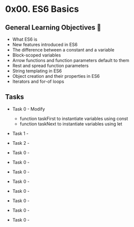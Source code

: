 # 0x00. ES6 Basics

## General Learning Objectives :scroll:

- What ES6 is
- New features introduced in ES6
- The difference between a constant and a variable
- Block-scoped variables
- Arrow functions and function parameters default to them
- Rest and spread function parameters
- String templating in ES6
- Object creation and their properties in ES6
- Iterators and for-of loops

## Tasks

- Task 0 - Modify
  - function taskFirst to instantiate variables using const
  - function taskNext to instantiate variables using let

- Task 1 -
- Task 2 -
- Task 0 -
- Task 0 -
- Task 0 -
- Task 0 -
- Task 0 -
- Task 0 -
- Task 0 -
- Task 0 -
